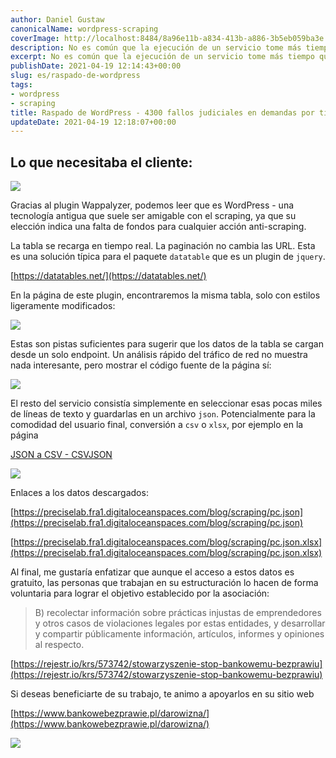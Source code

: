 ```yaml
---
author: Daniel Gustaw
canonicalName: wordpress-scraping
coverImage: http://localhost:8484/8a96e11b-a834-413b-a886-3b5eb059ba3e.avif
description: No es común que la ejecución de un servicio tome más tiempo que su precio, pero con el scraping, esto puede suceder. Vea lo fácil que puede ser recuperar datos, especialmente de WordPress.
excerpt: No es común que la ejecución de un servicio tome más tiempo que su precio, pero con el scraping, esto puede suceder. Vea lo fácil que puede ser recuperar datos, especialmente de WordPress.
publishDate: 2021-04-19 12:14:43+00:00
slug: es/raspado-de-wordpress
tags:
- wordpress
- scraping
title: Raspado de WordPress - 4300 fallos judiciales en demandas por tipo de cambio sin una línea de código
updateDate: 2021-04-19 12:18:07+00:00
---
```


## Lo que necesitaba el cliente:

![](http://localhost:8484/7a238f0e-5274-43d1-abb9-24f9cbf45bad.avif)

Gracias al plugin Wappalyzer, podemos leer que es WordPress - una tecnología antigua que suele ser amigable con el scraping, ya que su elección indica una falta de fondos para cualquier acción anti-scraping.

La tabla se recarga en tiempo real. La paginación no cambia las URL. Esta es una solución típica para el paquete `datatable` que es un plugin de `jquery`.

[https://datatables.net/](https://datatables.net/)

En la página de este plugin, encontraremos la misma tabla, solo con estilos ligeramente modificados:

![](http://localhost:8484/8c945eb6-3854-4054-a3b2-b3282411e363.avif)

Estas son pistas suficientes para sugerir que los datos de la tabla se cargan desde un solo endpoint. Un análisis rápido del tráfico de red no muestra nada interesante, pero mostrar el código fuente de la página sí:

![](http://localhost:8484/43d4180b-e8ae-4b4d-b8a6-1b5962d3e929.avif)

El resto del servicio consistía simplemente en seleccionar esas pocas miles de líneas de texto y guardarlas en un archivo `json`. Potencialmente para la comodidad del usuario final, conversión a `csv` o `xlsx`, por ejemplo en la página

[JSON a CSV - CSVJSON](https://csvjson.com/json2csv)

![](http://localhost:8484/2ae82148-8458-4caa-bb30-2376d9db19d8.avif)

Enlaces a los datos descargados:

[https://preciselab.fra1.digitaloceanspaces.com/blog/scraping/pc.json](https://preciselab.fra1.digitaloceanspaces.com/blog/scraping/pc.json)

[https://preciselab.fra1.digitaloceanspaces.com/blog/scraping/pc.json.xlsx](https://preciselab.fra1.digitaloceanspaces.com/blog/scraping/pc.json.xlsx)

Al final, me gustaría enfatizar que aunque el acceso a estos datos es gratuito, las personas que trabajan en su estructuración lo hacen de forma voluntaria para lograr el objetivo establecido por la asociación:

> B) recolectar información sobre prácticas injustas de emprendedores y otros casos de violaciones legales por estas entidades, y desarrollar y compartir públicamente información, artículos, informes y opiniones al respecto.

[https://rejestr.io/krs/573742/stowarzyszenie-stop-bankowemu-bezprawiu](https://rejestr.io/krs/573742/stowarzyszenie-stop-bankowemu-bezprawiu)

Si deseas beneficiarte de su trabajo, te animo a apoyarlos en su sitio web

[https://www.bankowebezprawie.pl/darowizna/](https://www.bankowebezprawie.pl/darowizna/)

![](http://localhost:8484/81b9771e-640d-4a50-997c-1018220a7158.avif)
